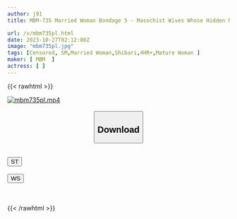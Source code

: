 ```yaml
---
author: j91
title: MBM-735 Married Woman Bondage 5 - Masochist Wives Whose Hidden Masochism Blooms And They Drown In Abnormal Pleasures. 12 Completely Fallen Married Women Whose Bodies And Minds Are Tied Up. 4 Hours Of Creampie Hell.

url: /v/mbm735pl.html
date: 2023-10-27T02:12:00Z
image: "mbm735pl.jpg"
tags: [Censored, SM,Married Woman,Shibari,4HR+,Mature Woman	]
maker: [ MBM  ]
actress: [ ]
---
```



{{< rawhtml >}}

<div class="video" data-videoid="yGXMZZo6VjS19kZ">
    <a href="javascript:;">
        <img src="https://my.j91.asia/v/mbm735pl.jpg" width="WIDTH" height="HEIGHT" alt="mbm735pl.mp4" loading="lazy">
    </a>
</div>

<script type="text/javascript" src="https://j91.asia/asset/on-demand-st.js"></script>

<br>
  <link rel="stylesheet" href="https://j91.asia/asset/bs5.css">
  
  <center>
  <button class="btn btn-primary" type="button" data-bs-toggle="collapse" data-bs-target=".multi-collapse" aria-expanded="false" aria-controls="multiCollapseExample1 multiCollapseExample2"><h2>Download</h2></button></center>
</p>
<div class="row">
  <div class="col">
    <div class="collapse multi-collapse" id="multiCollapseExample1">
      <div class="card card-body">
	      	      <br>
<div class="buttons">  
<a href="https://streamtape.to/v/yGXMZZo6VjS19kZ"><button class="btn-hover color-3"><i class="fa fa-download"></i> ST</button></a></div>
    </div>
  </div>
</div>
  <div class="col">
    <div class="collapse multi-collapse" id="multiCollapseExample2">
      <div class="card card-body">
	      <br>
<div class="buttons">
    <a href="https://wolfstream.tv/6qn9aav195gv"><button class="btn-hover color-9"><i class="fa fa-download"></i> WS</button></a></div>
<br><br>
      </div>
    </div>
  </div>
</div>

{{< /rawhtml >}}
